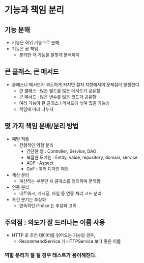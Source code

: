 # 기능과 책임 분리

## 기능 분해
- 기능은 하위 기능으로 분해
- 기능은 곧 책임
  - 분리한 각 기능을 알맞게 분배하자

## 큰 클래스, 큰 메서드
- 클래스나 메서드가 과도하게 커지면 절차 지향에서의 문제점이 발생한다
  - 큰 클래스 : 많은 필드를 많은 메서드가 공유함
  - 큰 메서드 : 많은 변수를 많은 코드가 공유함
  - 여러 기능이 한 클래스 / 메서드에 섞여 있을 가능성
  - 책임에 따라 나누자

## 몇 가지 책임 분배/분리 방법
- 패턴 적용
  - 전형적인 역할 분리
    - 간단한 웹 : Controller, Service, DAO
    - 복잡한 도메인 : Entity, value, repository, domain, service
    - AOP : Aspect
    - GoF : 여러 디자인 패턴
- 계산 분리
  - 계산하는 부분만 새 클래스를 정의하며 분리함
- 연동 분리
  - 네트워크, 메시징, 파일 등 연동 처리 코드 분리
- 조건 분기는 추상화
  - 연속적인 if-else 는 추상화 고려

## 주의점 : 의도가 잘 드러나는 이름 사용
- HTTP 로 추천 데이터를 읽어오는 기능일 경우,
  - RecommendService 가 HTTPService 보다 좋은 이름


### 역할 분리가 잘 될 경우 테스트가 용이해진다.